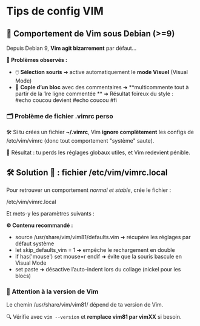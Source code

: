 # Tips de config VIM

## **📝 Comportement de Vim sous Debian (>=9)**

Depuis Debian 9, **Vim agit bizarrement** par défaut…

**🔧 Problèmes observés :**

- 🖱️ **Sélection souris** ➜ active automatiquement le **mode Visuel** (Visual Mode)
- 🧷 **Copie d’un bloc** avec des commentaires ➜ **multicommente tout à partir de la 1re ligne commentée  **
  ➜ Résultat foireux du style :  
  #echo coucou devient #echo coucou #fi



### **🗂️ Problème de fichier .vimrc perso**

🛠️ Si tu crées un fichier **~/.vimrc**, Vim **ignore complètement** les configs de /etc/vim/vimrc (donc tout comportement "système" saute).

🔁 Résultat : tu perds les réglages globaux utiles, et Vim redevient pénible.



## **🛠️ Solution 🧘 : fichier /etc/vim/vimrc.local**

Pour retrouver un comportement *normal et stable*, crée le fichier :

/etc/vim/vimrc.local

Et mets-y les paramètres suivants :

**⚙️ Contenu recommandé :**

- source /usr/share/vim/vim81/defaults.vim ➜ récupère les réglages par défaut système
- let skip_defaults_vim = 1 ➜ empêche le rechargement en double
- if has('mouse') set mouse=r endif ➜ évite que la souris bascule en Visual Mode
- set paste ➜ désactive l’auto-indent lors du collage (nickel pour les blocs)



### **🚨 Attention à la version de Vim**

Le chemin /usr/share/vim/vim81/ dépend de ta version de Vim.

🔍 Vérifie avec `vim --version` et **remplace vim81 par vimXX** si besoin.



